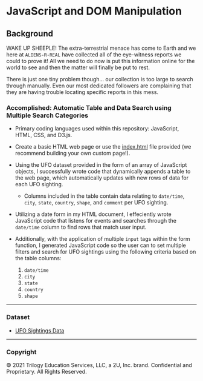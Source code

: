# JavaScript and DOM Manipulation

## Background

WAKE UP SHEEPLE! The extra-terrestrial menace has come to Earth and we here at `ALIENS-R-REAL` have collected all of the eye-witness reports we could to prove it! All we need to do now is put this information online for the world to see and then the matter will finally be put to rest.

There is just one tiny problem though... our collection is too large to search through manually. Even our most dedicated followers are complaining that they are having trouble locating specific reports in this mess.

### Accomplished: Automatic Table and Data Search using Multiple Search Categories

* Primary coding languages used within this repository: JavaScript, HTML, CSS, and D3.js.

* Create a basic HTML web page or use the [index.html](StarterCode/index.html) file provided (we recommend building your own custom page!).

* Using the UFO dataset provided in the form of an array of JavaScript objects, I successfully wrote code that dynamically appends a table to the web page, which automatically updates with new rows of data for each UFO sighting.

  * Columns included in the table contain data relating to `date/time`, `city`, `state`, `country`, `shape`, and `comment` per UFO sighting.

* Utilizing a date form in my HTML document, I effeciently wrote JavaScript code that listens for events and searches through the `date/time` column to find rows that match user input.


* Additionally, with the application of multiple `input` tags within the form function, I generated JavaScript code so the user can to set multiple filters and search for UFO sightings using the following criteria based on the table columns:

  1. `date/time`
  2. `city`
  3. `state`
  4. `country`
  5. `shape`

- - -

### Dataset

* [UFO Sightings Data](StarterCode/static/js/data.js)

- - -

### Copyright

© 2021 Trilogy Education Services, LLC, a 2U, Inc. brand. Confidential and Proprietary. All Rights Reserved.
